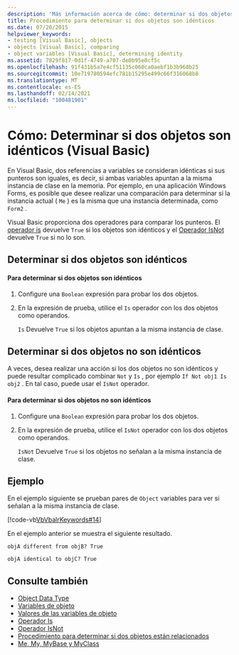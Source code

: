 ```yaml
---
description: 'Más información acerca de cómo: determinar si dos objetos son idénticos (Visual Basic)'
title: Procedimiento para determinar si dos objetos son idénticos
ms.date: 07/20/2015
helpviewer_keywords:
- testing [Visual Basic], objects
- objects [Visual Basic], comparing
- object variables [Visual Basic], determining identity
ms.assetid: 7829f817-0d1f-4749-a707-de0b95e0cf5c
ms.openlocfilehash: 91f431b5a7e4cf51135c060ca0aebf1b3b968b25
ms.sourcegitcommit: 10e719780594efc781b15295e499c66f316068b8
ms.translationtype: MT
ms.contentlocale: es-ES
ms.lasthandoff: 02/14/2021
ms.locfileid: "100481901"
---
```

# <a name="how-to-determine-whether-two-objects-are-identical-visual-basic"></a>Cómo: Determinar si dos objetos son idénticos (Visual Basic)

En Visual Basic, dos referencias a variables se consideran idénticas si sus punteros son iguales, es decir, si ambas variables apuntan a la misma instancia de clase en la memoria. Por ejemplo, en una aplicación Windows Forms, es posible que desee realizar una comparación para determinar si la instancia actual ( `Me` ) es la misma que una instancia determinada, como `Form2` .  
  
 Visual Basic proporciona dos operadores para comparar los punteros. El [operador is](../../../language-reference/operators/is-operator.md) devuelve `True` si los objetos son idénticos y el [Operador IsNot](../../../language-reference/operators/isnot-operator.md) devuelve `True` si no lo son.  
  
## <a name="determining-if-two-objects-are-identical"></a>Determinar si dos objetos son idénticos  
  
#### <a name="to-determine-if-two-objects-are-identical"></a>Para determinar si dos objetos son idénticos  
  
1. Configure una `Boolean` expresión para probar los dos objetos.  
  
2. En la expresión de prueba, utilice el `Is` operador con los dos objetos como operandos.  
  
     `Is` Devuelve `True` si los objetos apuntan a la misma instancia de clase.  
  
## <a name="determining-if-two-objects-are-not-identical"></a>Determinar si dos objetos no son idénticos  

 A veces, desea realizar una acción si los dos objetos no son idénticos y puede resultar complicado combinar `Not` y `Is` , por ejemplo `If Not obj1 Is obj2` . En tal caso, puede usar el `IsNot` operador.  
  
#### <a name="to-determine-if-two-objects-are-not-identical"></a>Para determinar si dos objetos no son idénticos  
  
1. Configure una `Boolean` expresión para probar los dos objetos.  
  
2. En la expresión de prueba, utilice el `IsNot` operador con los dos objetos como operandos.  
  
     `IsNot` Devuelve `True` si los objetos no señalan a la misma instancia de clase.  
  
## <a name="example"></a>Ejemplo  

 En el ejemplo siguiente se prueban pares de `Object` variables para ver si señalan a la misma instancia de clase.  
  
 [!code-vb[VbVbalrKeywords#14](~/samples/snippets/visualbasic/VS_Snippets_VBCSharp/VbVbalrKeywords/VB/class7.vb#14)]  
  
 En el ejemplo anterior se muestra el siguiente resultado.  
  
 `objA different from objB? True`  
  
 `objA identical to objC? True`  
  
## <a name="see-also"></a>Consulte también

- [Object Data Type](../../../language-reference/data-types/object-data-type.md)
- [Variables de objeto](object-variables.md)
- [Valores de las variables de objeto](object-variable-values.md)
- [Operador Is](../../../language-reference/operators/is-operator.md)
- [Operador IsNot](../../../language-reference/operators/isnot-operator.md)
- [Procedimiento para determinar si dos objetos están relacionados](how-to-determine-whether-two-objects-are-related.md)
- [Me, My, MyBase y MyClass](../../program-structure/me-my-mybase-and-myclass.md)
